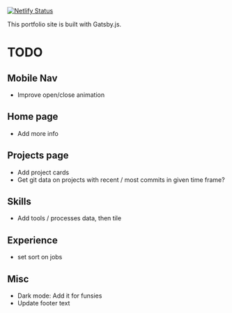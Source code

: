 [![Netlify Status](https://api.netlify.com/api/v1/badges/784104a7-d750-4a1a-b38f-17308981182b/deploy-status)](https://app.netlify.com/sites/clintonlangosch/deploys)

This portfolio site is built with Gatsby.js.

# TODO

## Mobile Nav

- Improve open/close animation

## Home page

- Add more info

## Projects page

- Add project cards
- Get git data on projects with recent / most commits in given time frame?

## Skills

- Add tools / processes data, then tile

## Experience

- set sort on jobs

## Misc

- Dark mode: Add it for funsies
- Update footer text
